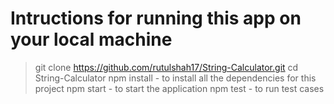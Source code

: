 # Intructions for running this app on your local machine

> git clone https://github.com/rutulshah17/String-Calculator.git
> cd String-Calculator
> npm install - to install all the dependencies for this project
> npm start - to start the application
> npm test - to run test cases